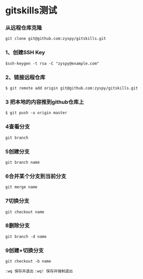 # gitskills测试

### 从远程仓库克隆
`git clone git@github.com:zyspy/gitskills.git`
### 1、创建SSH Key 
`$ssh-keygen -t rsa -C "zyspy@example.com"`
### 2、链接远程仓库
`$ git remote add origin git@github.com:zyspy/gitskills.git`
### 3 把本地的内容推到github仓库上
`$ git push -u origin master`
### 4查看分支
`git branch`
### 5创建分支
`git branch name`
### 6合并某个分支到当前分支
`git merge name`
### 7切换分支
`git checkout name`
### 8删除分支
`git branch -d name`
### 9创建+切换分支
`git checkout -b name`




 `:wq 保存并退出`
 `:wq! 保存并强制退出`

